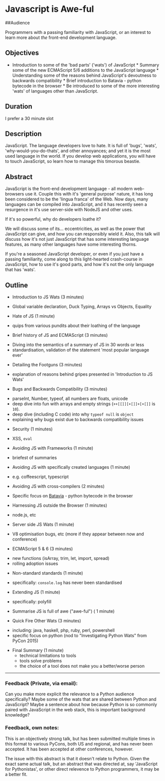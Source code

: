 # Javascript is Awe-ful

##Audience

Programmers with a passing familiarity with JavaScript, or an interest to learn more about _the_ front-end development language. 

## Objectives

* Introduction to some of the 'bad parts' ('wats') of JavaScript * Summary some of the new ECMAScript 5/6 additions to the JavaScript language * Understanding some of the reasons behind JavaScript's devoutness to backwards compatibility * Brief introduction to Batavia - python bytecode in the browser * Be introduced to some of the more interesting 'wats' of languages other than JavaScript. 

## Duration

I prefer a 30 minute slot

## Description

JavaScript. The language developers love to hate. It is full of 'bugs', 'wats', 'why-would-you-do-thats', and other annoyances; and yet it is the most used language in the world. If you develop web applications, you will have to touch JavaScript, so learn how to manage this timorous beastie. 

## Abstract

JavaScript is the front-end development language - all modern web-browsers use it. Couple this with it's 'general purpose' nature, it has long been considered to be the 'lingua franca' of the Web. Now days, many languages can be compiled into JavaScript, and it has recently seen a resurgence in it's use server-side with NodeJS and other uses.

If it's so powerful, why do developers loathe it?

We will discuss some of its... eccentricities, as well as the power that JavaScript can give, and how you can responsibly wield it. Also, this talk will discuss how it's not just JavaScript that has some interesting language features, as many other languages have some interesting thorns.

If you're a seasoned JavaScript developer, or even if you just have a passing familiarity, come along to this light-hearted crash-course in JavaScript, how to use it's good parts, and how it's not the only language that has 'wats'. 

## Outline

* Introduction to JS Wats (3 minutes)
 - Global variable declaration, Duck Typing, Arrays vs Objects, Equality
* Hate of JS (1 minute)
 - quips from various pundits about their loathing of the language
* Brief history of JS and ECMAScript (3 minutes)
 - Diving into the semantics of a summary of JS in 30 words or less
 - standardisation, validation of the statement 'most popular language ever'

* Detailing the Footguns (3 minutes)
 - explanation of reasons behind gripes presented in 'Introduction to JS Wats'
 
* Bugs and Backwards Compatibility (3 minutes)
 - parseInt, Number, typeof, all numbers are floats, unicode 
 - deep dive into fun with arrays and empty strings (`++[[]][+[]]+[+[]]` is `10`). 
 - deep dive (including C code) into why `typeof null` is `object`
 - explaining  why bugs exist due to backwards compatibility issues

* Security (1 minutes)
 - XSS, `eval`
* Avoiding JS with Frameworks (1 minute)
 - briefest of summaries

* Avoiding JS with specifically created languages (1 minute)
 - e.g. coffeescript, typescript

* Avoiding JS with cross-compilers (2 minutes)
 - Specific focus on [Batavia](https://github.com/pybee/batavia) - python bytecode in the browser

 * Harnessing JS outside the Browser (1 minutes)
 - node.js, etc
 
* Server side JS Wats (1 minute)
 - V8 optimisation bugs, etc (more if they appear between now and conference)

* ECMAScript 5 & 6 (3 minutes)
 - new functions (isArray, trim, let, import, spread)
 - rolling adoption issues

* Non-standard standards (1 minute)
 - specifically: `console.log` has never been standardised

* Extending JS (1 minute)
 - specifically: polyfill


* Summarise JS is full of awe ("awe-ful") ( 1 minute)

* Quick Fire Other Wats (3 minutes)
 - including: java, haskell, php, ruby, perl, powershell
 - specific focus on python (nod to "Investigating Python Wats" from PyCon 2015) 

* Final Summary (1 minute)
  - technical limitations to tools
  - tools solve problems
  - the choice of a tool does not make you a better/worse person


-----------


### Feedback (Private, via email):

Can you make more explicit the relevance to a Python audience specifically? Maybe some of the wats that are shared between Python and JavaScript? Maybe a sentence about how because Python is so commonly paired with JavaScript in the web stack, this is important background knowledge?

### Feedback, own notes:

This is an objectively strong talk, but has been submitted multiple times in this format to various PyCons, both US and regional, and has never been accepted. It has been accepted at other conferences, however. 

The issue with this abstract is that it doesn't relate to Python. Given the exact same actual talk, but an abstract that was directed at, say 'JavaScript for Pythonistas', or other direct relevence to Python programmers, it may be a better fit.
